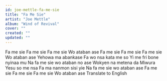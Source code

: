 ```yaml
---
id: joe-mettle-fa-me-sie
title: "Fa Me Sie"
artist: "Joe Mettle"
album: "Wind of Revival"
cover: ""
created: ""
updated: ""
---
```


Fa me sie
Fa me sie
Fa me sie
Wo ataban ase
Fa me sie
Fa me sie
Fa me sie
Wo ataban ase
Yehowa ma abankase
Fa wo nsa kata me so
Yi me fri bone nyinaa mu
Na fa me sie wo ataban no ase
Wokyen na metena da
Miwura Yesu so me nsa
Fa ma nanmon sisi yie
Na fa me sie wo ataban ase
Fa me sie
Fa me sie
Fa me sie
Wo ataban ase
Translate to English